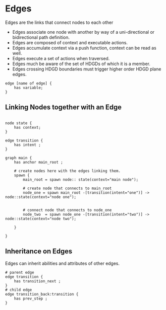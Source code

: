 # Edges

Edges are the links that connect nodes to each other

* Edges associate one node with another by way of a uni-directional or bidirectional path definition.
* Edges are composed of context and executable actions.
* Edges accumulate context via a push function, context can be read as well.
* Edges execute a set of actions when traversed.
* Edges much be aware of the set of HDGDs of which it is a member.
* Edges crossing HDGD boundaries must trigger higher order HDGD plane edges.


```jac 
edge [name of edge] {
    has variable;
}

```

## Linking Nodes together with an Edge

```jac 

node state {
    has context;
}

edge transition {
    has intent ;
}

graph main {
    has anchor main_root ; 

    # create nodes here with the edges linking them.
    spawn {
        main_root = spawn node:: state(context="main node");

        # create node that connects to main_root
        node_one = spawn main_root -[transition(intent="one")] -> node::state(context="node one");

        
        # connect node that connects to node_one
        node_two  = spawn node_one -[transition(intent="two")] -> node::state(context="node two");

    }

}

```

## Inheritance on Edges

Edges can inherit abilities and attributes of other edges.


```jac
# parent edge 
edge transition {
    has transition_next ;
}
# child edge
edge transition_back:transition {
    has prev_step ;
}
```
